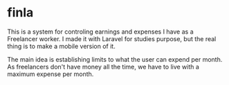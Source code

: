 # finla

This is a system for controling earnings and expenses I have as a Freelancer worker. I made it with Laravel for studies purpose, but the real thing is to make a mobile version of it.

The main idea is establishing limits to what the user can expend per month. As freelancers don't have money all the time, we have to live with a maximum expense per month.
